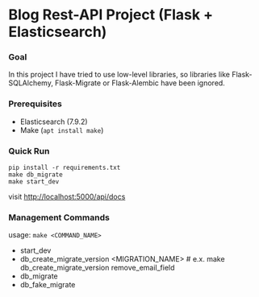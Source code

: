 # Blog Rest-API Project (Flask + Elasticsearch)

### Goal

In this project I have tried to use low-level libraries,
so libraries like Flask-SQLAlchemy, Flask-Migrate or Flask-Alembic have been ignored.

### Prerequisites

- Elasticsearch (7.9.2)
- Make (`apt install make`)

### Quick Run

```
pip install -r requirements.txt
make db_migrate
make start_dev
```

visit [http://localhost:5000/api/docs](http://localhost:5000/api/docs)

### Management Commands

usage: `make <COMMAND_NAME>` 

- start_dev
- db_create_migrate_version <MIGRATION_NAME>  # e.x. make db_create_migrate_version remove_email_field
- db_migrate
- db_fake_migrate


